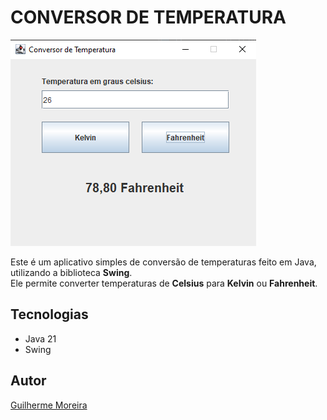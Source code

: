 # CONVERSOR DE TEMPERATURA

![](./img/preview.png)

Este é um aplicativo simples de conversão de temperaturas feito em Java, utilizando a biblioteca **Swing**.  
Ele permite converter temperaturas de **Celsius** para **Kelvin** ou **Fahrenheit**.

## Tecnologias

* Java 21
* Swing

## Autor

[Guilherme Moreira](https://www.linkedin.com/in/guilherme-moreira-08a8b8348/)
